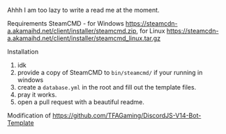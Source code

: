 Ahhh I am too lazy to write a read me at the moment.

Requirements
SteamCMD - for Windows https://steamcdn-a.akamaihd.net/client/installer/steamcmd.zip, for Linux https://steamcdn-a.akamaihd.net/client/installer/steamcmd_linux.tar.gz 

Installation
1) idk
2) provide a copy of SteamCMD to `bin/steamcmd/` if your running in windows
3) create a `database.yml` in the root and fill out the template files.
4) pray it works.
5) open a pull request with a beautiful readme.

Modification of https://github.com/TFAGaming/DiscordJS-V14-Bot-Template